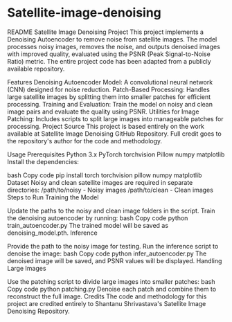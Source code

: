 # Satellite-image-denoising
README
Satellite Image Denoising Project
This project implements a Denoising Autoencoder to remove noise from satellite images. The model processes noisy images, removes the noise, and outputs denoised images with improved quality, evaluated using the PSNR (Peak Signal-to-Noise Ratio) metric. The entire project code has been adapted from a publicly available repository.

Features
Denoising Autoencoder Model: A convolutional neural network (CNN) designed for noise reduction.
Patch-Based Processing: Handles large satellite images by splitting them into smaller patches for efficient processing.
Training and Evaluation: Train the model on noisy and clean image pairs and evaluate the quality using PSNR.
Utilities for Image Patching: Includes scripts to split large images into manageable patches for processing.
Project Source
This project is based entirely on the work available at Satellite Image Denoising GitHub Repository. Full credit goes to the repository's author for the code and methodology.

Usage
Prerequisites
Python 3.x
PyTorch
torchvision
Pillow
numpy
matplotlib
Install the dependencies:

bash
Copy code
pip install torch torchvision pillow numpy matplotlib
Dataset
Noisy and clean satellite images are required in separate directories:
/path/to/noisy - Noisy images
/path/to/clean - Clean images
Steps to Run
Training the Model

Update the paths to the noisy and clean image folders in the script.
Train the denoising autoencoder by running:
bash
Copy code
python train_autoencoder.py
The trained model will be saved as denoising_model.pth.
Inference

Provide the path to the noisy image for testing.
Run the inference script to denoise the image:
bash
Copy code
python infer_autoencoder.py
The denoised image will be saved, and PSNR values will be displayed.
Handling Large Images

Use the patching script to divide large images into smaller patches:
bash
Copy code
python patching.py
Denoise each patch and combine them to reconstruct the full image.
Credits
The code and methodology for this project are credited entirely to Shantanu Shrivastava's Satellite Image Denoising Repository.
